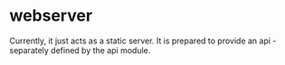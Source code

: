 webserver
=========

Currently, it just acts as a static server.
It is prepared to provide an api - separately defined by the api module.
